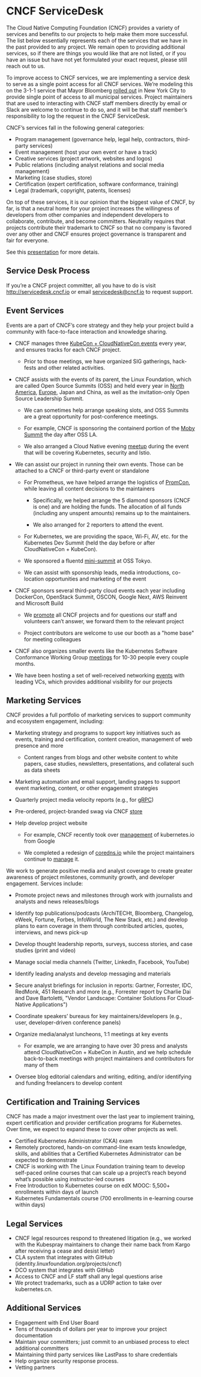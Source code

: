 # CNCF ServiceDesk

The Cloud Native Computing Foundation (CNCF) provides a variety of services and benefits to our projects to help make them more successful. The list below essentially represents each of the services that we have in the past provided to any project. We remain open to providing additional services, so if there are things you would like that are not listed, or if you have an issue but have not yet formulated your exact request, please still reach out to us.

To improve access to CNCF services, we are implementing a service desk to serve as a single point access for all CNCF services. We’re modeling this on the 3-1-1 service that Mayor Bloomberg [rolled out](http://www1.nyc.gov/office-of-the-mayor/news/203-10/mayor-bloomberg-answers-100-millionth-call-311) in New York City to provide single point of access to all municipal services. Project maintainers that are used to interacting with CNCF staff members directly by email or Slack are welcome to continue to do so, and it will be that staff member’s responsibility to log the request in the CNCF ServiceDesk.

CNCF’s services fall in the following general categories:

* Program management (governance help, legal help, contractors, third-party services)
* Event management (host your own event or have a track)
* Creative services (project artwork, websites and logos)
* Public relations (including analyst relations and social media management) 
* Marketing (case studies, store)
* Certification (expert certification, software conformance, training)
* Legal (trademark, copyright, patents, licenses)

On top of these services, it is our opinion that the biggest value of CNCF, by far, is that a neutral home for your project increases the willingness of developers from other companies and independent developers to collaborate, contribute, and become committers. Neutrality requires that projects contribute their trademark to CNCF so that no company is favored over any other and CNCF ensures project governance is transparent and fair for everyone.

See this [presentation](https://docs.google.com/presentation/d/1WsZp5XzUXgW2xdk3OXxo8BbjMr1hDM7oy4RZyRhtEm8/edit?usp=sharing) for more detais.

## Service Desk Process

If you’re a CNCF project committer, all you have to do is visit http://servicedesk.cncf.io or email servicedesk@cncf.io to request support.

## Event Services

Events are a part of CNCF’s core strategy and they help your project build a community with face-to-face interaction and knowledge sharing.

* CNCF manages three [KubeCon + CloudNativeCon events](https://www.cncf.io/community/kubecon-cloudnativecon-events/) every year, and ensures tracks for each CNCF project.

    * Prior to those meetings, we have organized SIG gatherings, hack-fests and other related activities.

* CNCF assists with the events of its parent, the Linux Foundation, which are called Open Source Summits (OSS) and held every year in [North America](http://events.linuxfoundation.org/events/open-source-summit-north-america), [Europe](http://events.linuxfoundation.org/events/open-source-summit-europe), Japan and China, as well as the invitation-only Open Source Leadership Summit.

    * We can sometimes help arrange speaking slots, and OSS Summits are a great opportunity for post-conference meetings.

    * For example, CNCF is sponsoring the containerd portion of the [Moby Summit](http://events.linuxfoundation.org/events/open-source-summit-north-america/extend-the-experience/co-located-events) the day after OSS LA.

    * We also arranged a Cloud Native evening [meetup](http://events.linuxfoundation.org/events/open-source-summit-north-america/extend-the-experience/co-located-events) during the event that will be covering Kubernetes, security and Istio.

* We can assist our project in running their own events. Those can be attached to a CNCF or third-party event or standalone

    * For Prometheus, we have helped arrange the logistics of [PromCon](https://promcon.io), while leaving all content decisions to the maintainers

        * Specifically, we helped arrange the 5 diamond sponsors (CNCF is one) and are holding the funds. The allocation of all funds (including any unspent amounts) remains up to the maintainers.

        * We also arranged for 2 reporters to attend the event.

    * For Kubernetes, we are providing the space, Wi-Fi, AV, etc. for the Kubernetes Dev Summit (held the day before or after CloudNativeCon + KubeCon).

    * We sponsored a fluentd [mini-summit](http://events.linuxfoundation.org/events/open-source-summit-japan/extend-the-experience/co-located-events) at OSS Tokyo.

    * We can assist with sponsorship leads, media introductions, co-location opportunities and marketing of the event

* CNCF sponsors several third-party cloud events each year including DockerCon, OpenStack Summit, OSCON, Google Next, AWS Reinvent and Microsoft Build

    * We [promote](https://twitter.com/CloudNativeFdn/status/862384302113251328) all CNCF projects and for questions our staff and volunteers can’t answer, we forward them to the relevant project

    * Project contributors are welcome to use our booth as a "home base" for meeting colleagues

* CNCF also organizes smaller events like the Kubernetes Software Conformance Working Group [meetings](https://github.com/cncf/k8s-conformance#past-meetings--presentations) for 10-30 people every couple months.

* We have been hosting a set of well-received networking [events](https://www.cncf.io/blog/2017/06/01/open-source-software-fuels-explosive-startup-growth-goes-mainstream/) with leading VCs, which provides additional visibility for our projects

## Marketing Services

CNCF provides a full portfolio of marketing services to support community and ecosystem engagement, including:

* Marketing strategy and programs to support key initiatives such as events, training and certification, content creation, management of web presence and more

    * Content ranges from blogs and other website content to white papers, case studies, newsletters, presentations, and collateral such as data sheets 

* Marketing automation and email support, landing pages to support event marketing, content, or other engagement strategies 

* Quarterly project media velocity reports (e.g., for [gRPC](http://app.trendkite.com/report?id=b49bd64d-55d0-4ab5-81f4-51e755137073))

* Pre-ordered, project-branded swag via CNCF [store](https://store.cncf.io/)

* Help develop project website

    * For example, CNCF recently took over [management](https://docs.google.com/document/d/1SapnZjwMwAjfc-7SqWFA9GYUcnr4lbpv7cEKioqpwoU/edit#heading=h.82uhsthul12l) of kubernetes.io from Google

    * We completed a redesign of [coredns.io](https://coredns.io/) while the project maintainers continue to [manage](https://github.com/coredns/coredns.io) it.

We work to generate positive media and analyst coverage to create greater awareness of project milestones, community growth, and developer engagement. Services include:

* Promote project news and milestones through work with journalists and analysts and news releases/blogs

* Identify top publications/podcasts (ArchiTECHt, Bloomberg, Changelog, eWeek, Fortune, Forbes, InfoWorld, The New Stack, etc.) and develop plans to earn coverage in them through contributed articles, quotes, interviews, and news pick-up

* Develop thought leadership reports, surveys, success stories, and case studies (print and video)

* Manage social media channels (Twitter, LinkedIn, Facebook, YouTube)

* Identify leading analysts and develop messaging and materials

* Secure analyst briefings for inclusion in reports: Gartner, Forrester, IDC, RedMonk, 451 Research and more (e.g., Forrester report by Charlie Dai and Dave Bartoletti, "Vendor Landscape: Container Solutions For Cloud-Native Applications") 

* Coordinate speakers’ bureaus for key maintainers/developers (e.g., user, developer-driven conference panels) 

* Organize media/analyst luncheons, 1:1 meetings at key events

    * For example, we are arranging to have over 30 press and analysts attend CloudNativeCon + KubeCon in Austin, and we help schedule back-to-back meetings with project maintainers and contributors for many of them

* Oversee blog editorial calendars and writing, editing, and/or identifying and funding freelancers to develop content

## Certification and Training Services

CNCF has made a major investment over the last year to implement training, expert certification and provider certification programs for Kubernetes. Over time, we expect to expand these to cover other projects as well. 

* Certified Kubernetes Administrator (CKA) exam
* Remotely proctored, hands-on command-line exam tests knowledge, skills, and abilities that a Certified Kubernetes Administrator can be expected to demonstrate
* CNCF is working with The Linux Foundation training team to develop self-paced online courses that can scale up a project’s reach beyond what’s possible using instructor-led courses
* Free Introduction to Kubernetes course on edX MOOC: 5,500+ enrollments within days of launch
* Kubernetes Fundamentals course (700 enrollments in e-learning course within days)

## Legal Services

* CNCF legal resources respond to threatened litigation (e.g., we worked with the Kubespray maintainers to change their name back from Kargo after receiving a cease and desist letter)
* CLA system that integrates with GitHub (identity.linuxfoundation.org/projects/cncf)
* DCO system that integrates with GitHub
* Access to CNCF and LF staff shall any legal questions arise
* We protect trademarks, such as a UDRP action to take over kubernetes.cn.

## Additional Services

* Engagement with End User Board
* Tens of thousands of dollars per year to improve your project documentation
* Maintain your committers; just commit to an unbiased process to elect additional committers
* Maintaining third party services like LastPass to share credentials
* Help organize security response process. 
* Vetting partners
